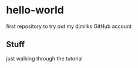 # hello-world
first repository to try out my djmilks GitHub account

## Stuff
just walking through the tutorial
